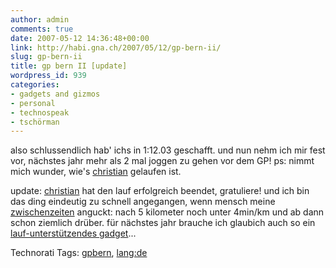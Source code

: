 ```yaml
---
author: admin
comments: true
date: 2007-05-12 14:36:48+00:00
link: http://habi.gna.ch/2007/05/12/gp-bern-ii/
slug: gp-bern-ii
title: gp bern II [update]
wordpress_id: 939
categories:
- gadgets and gizmos
- personal
- technospeak
- tschörman
---
```


also schlussendlich hab' ichs in 1:12.03 geschafft.
und nun nehm ich mir fest vor, nächstes jahr mehr als 2 mal joggen zu gehen vor dem GP!
ps: nimmt mich wunder, wie's [christian](http://hymnos.existenz.ch/2007/05/11/mit-high-tech-an-den-grand-prix-bern/) gelaufen ist.

update: [christian](http://hymnos.existenz.ch/2007/05/13/13016-mein-erster-grand-prix-bern/#comment-2522) hat den lauf erfolgreich beendet, gratuliere! und ich bin das ding eindeutig zu schnell angegangen, wenn mensch meine [zwischenzeiten](http://bern.mikatiming.de/2007/index.php?content=detail&id=296235) anguckt: nach 5 kilometer noch unter 4min/km und ab dann schon ziemlich drüber. für nächstes jahr brauche ich glaubich auch so ein [lauf-unterstützendes gadget](http://www.apple.com/ipod/nike/)...


Technorati Tags: [gpbern](http://www.technorati.com/tag/gpbern), [lang:de](http://www.technorati.com/tag/lang:de)
